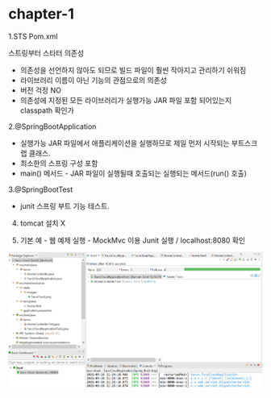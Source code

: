 # chapter-1

1.STS Pom.xml

스트링부터 스타터 의존성

* 의존성을 선언하지 않아도 되므로 빌드 파일이 훨씬 작아지고 관리하기 쉬워짐
* 라이브러리 이름이 아닌 기능의 관점으로의 의존성
* 버전 걱정 NO
* 의존성에 지정된 모든 라이브러리가 실행가능 JAR 파일 포함 되어있는지 classpath 확인가

2.@SpringBootApplication

* 실행가능 JAR 파일에서 애플리케이션을 실행하므로 제일 먼저 시작되는 부트스크랩 클래스.
* 최소한의 스프링 구성 포함
* main\(\) 메서드 - JAR 파일이 실행될때 호출되는 실행되는 메서드\(run\(\) 호출\)

3.@SpringBootTest

* junit 스프링 부트 기능 테스트.

4. tomcat 설치 X

5. 기본 예 - 웹 예제 실행 - MockMvc 이용 Junit 실행 / localhost:8080 확인

![&#xC6F9; &#xC608;&#xC81C; &#xC2E4;&#xD589; - MockMvc &#xC774;&#xC6A9; Junit &#xC2E4;&#xD589; / localhost:8080 &#xD655;&#xC778;](.gitbook/assets/springboot_1.png)







 

